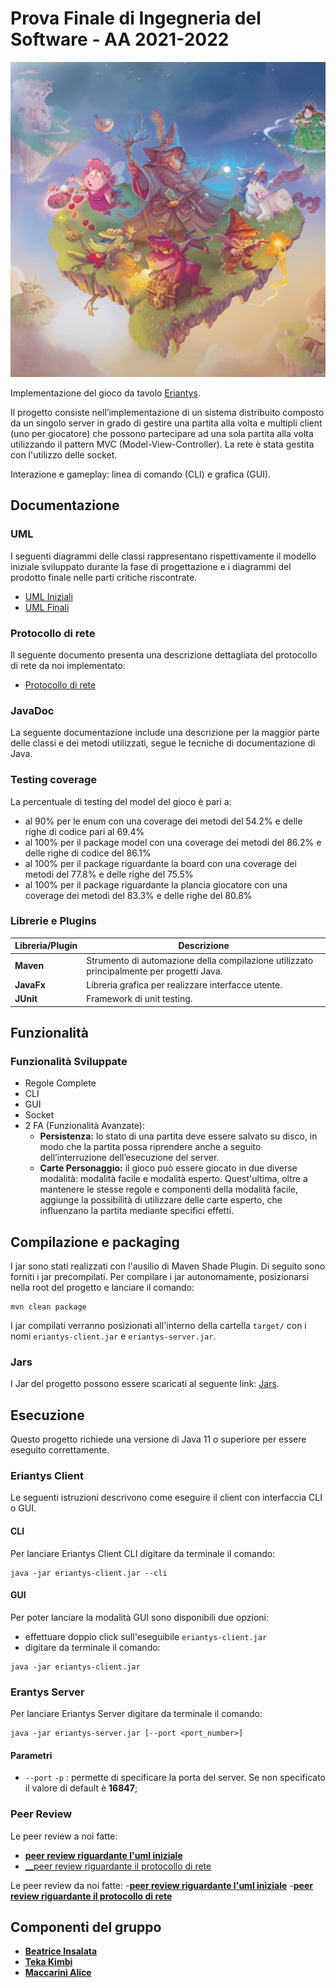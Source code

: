 
# Prova Finale di Ingegneria del Software - AA 2021-2022
![alt text](src/main/resources/images/eriantys_banner_no_items.png)

Implementazione del gioco da tavolo [Eriantys](http://www.craniocreations.it/prodotto/eryantis/).

Il progetto consiste nell’implementazione di un sistema distribuito composto da un singolo server in grado di gestire una partita alla volta e multipli client (uno per giocatore) che possono partecipare ad una sola partita alla volta utilizzando il pattern MVC (Model-View-Controller).
La rete è stata gestita con l'utilizzo delle socket.

Interazione e gameplay: linea di comando (CLI) e grafica (GUI).

## Documentazione

### UML
I seguenti diagrammi delle classi rappresentano rispettivamente il modello iniziale sviluppato durante la fase di progettazione e i diagrammi del prodotto finale nelle parti critiche riscontrate.
- [UML Iniziali](https://github.com/SaladSlayer00/ing-sw-2022-Insalata-Kimbi-Maccarini/blob/19fd0f98f6f52bc3131149ba111d252107b3618b/deliveries/Initial_uml.pdf)
- [UML Finali](https://github.com/SaladSlayer00/ing-sw-2022-Insalata-Kimbi-Maccarini/blob/49a73809a90d28d94fbea5ab7cc43c92a3a6b58e/deliveries/Final_UML.svg)

### Protocollo di rete
Il seguente documento presenta una descrizione dettagliata del protocollo di rete da noi implementato:
- [Protocollo di rete](https://github.com/SaladSlayer00/ing-sw-2022-Insalata-Kimbi-Maccarini/blob/49a73809a90d28d94fbea5ab7cc43c92a3a6b58e/deliveries/Protocollo-di-comunicazione.doc)

### JavaDoc
La seguente documentazione include una descrizione per la maggior parte delle classi e dei metodi utilizzati, segue le tecniche di documentazione di Java.

### Testing coverage
La percentuale di testing del model del gioco è pari a:
- al 90% per le enum con una coverage dei metodi del 54.2% e delle righe di codice pari al 69.4%
- al 100% per il package model con una coverage dei metodi del 86.2% e delle righe di codice del 86.1%
- al 100% per il package riguardante la board con una coverage dei metodi del 77.8% e delle righe del 75.5%
- al 100% per il package riguardante la plancia giocatore con una coverage dei metodi del 83.3% e delle righe del 80.8%

### Librerie e Plugins
|Libreria/Plugin|Descrizione|
|---------------|-----------|
|__Maven__|Strumento di automazione della compilazione utilizzato principalmente per progetti Java.|
|__JavaFx__|Libreria grafica per realizzare interfacce utente.|
|__JUnit__|Framework di unit testing.|

## Funzionalità
### Funzionalità Sviluppate
- Regole Complete
- CLI
- GUI
- Socket
- 2 FA (Funzionalità Avanzate):
    - __Persistenza:__ lo stato di una partita deve essere salvato su disco, in modo che la partita possa riprendere anche a seguito dell’interruzione dell’esecuzione del server.
    - __Carte Personaggio:__ il gioco può essere giocato in due diverse modalità: modalità facile e modalità esperto. Quest'ultima, oltre a mantenere le stesse regole e componenti della modalità facile, aggiunge la possibilità di utilizzare delle carte esperto, che influenzano la partita mediante specifici effetti.


## Compilazione e packaging
I jar sono stati realizzati con l'ausilio di Maven Shade Plugin.
Di seguito sono forniti i jar precompilati.
Per compilare i jar autonomamente, posizionarsi nella root del progetto e lanciare il comando:
```
mvn clean package
```
I jar compilati verranno posizionati all'interno della cartella ```target/``` con i nomi
```eriantys-client.jar``` e ```eriantys-server.jar```.
### Jars
I Jar del progetto possono essere scaricati al seguente link: [Jars](https://github.com/SaladSlayer00/ing-sw-2022-Insalata-Kimbi-Maccarini/blob/2b1d5a1cdb23fa100c06599b9d1fa4f4b787140a/deliveries/jar).
## Esecuzione
Questo progetto richiede una versione di Java 11 o superiore per essere eseguito correttamente.
### Eriantys Client
Le seguenti istruzioni descrivono come eseguire il client con interfaccia CLI o GUI.
#### CLI
Per lanciare Eriantys Client CLI digitare da terminale il comando:
```
java -jar eriantys-client.jar --cli
```
#### GUI
Per poter lanciare la modalità GUI sono disponibili due opzioni:
- effettuare doppio click sull'eseguibile ```eriantys-client.jar```
- digitare da terminale il comando:
```
java -jar eriantys-client.jar
```
### Erantys Server
Per lanciare Eriantys Server digitare da terminale il comando:
```
java -jar eriantys-server.jar [--port <port_number>]
```
#### Parametri
- `--port` `-p` : permette di specificare la porta del server. Se non specificato il valore di default è __16847__;

### Peer Review 
Le peer review a noi fatte:
- [__peer review riguardante l'uml iniziale__](https://github.com/SaladSlayer00/ing-sw-2022-Insalata-Kimbi-Maccarini/blob/613fda6515ad5eca7c056ae8b4626e1ac42a8235/deliveries/Peer-review-gruppo-68.docx)
- [__peer review riguardante il protocollo di rete](https://github.com/SaladSlayer00/ing-sw-2022-Insalata-Kimbi-Maccarini/blob/92ef29967cd1ee4c8e5b4db50afbbf4f8ed7e0d5/deliveries/Peer-Review-2_G68.mdS)

Le peer review da noi fatte:
-[__peer review riguardante l'uml iniziale__](https://github.com/SaladSlayer00/ing-sw-2022-Insalata-Kimbi-Maccarini/blob/dec7869420f0f3eb2a237b133de737054356c682/deliveries/Peer_Review_PSP_67.docx)
-[__peer review riguardante il protocollo di rete__](https://github.com/SaladSlayer00/ing-sw-2022-Insalata-Kimbi-Maccarini/blob/dec7869420f0f3eb2a237b133de737054356c682/deliveries/Peer_Review_PSP_67.docx)

## Componenti del gruppo
- [__Beatrice Insalata__](https://github.com/SaladSlayer00)
- [__Teka Kimbi__](https://github.com/ThetaKimbi)
- [__Maccarini Alice__](https://github.com/maccarismos)